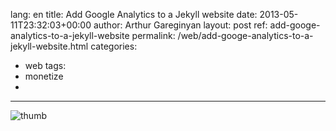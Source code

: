 lang: en
title: Add Google Analytics to a Jekyll website
date: 2013-05-11T23:32:03+00:00
author: Arthur Gareginyan
layout: post
ref: add-googe-analytics-to-a-jekyll-website
permalink: /web/add-googe-analytics-to-a-jekyll-website.html
categories:
  - web
tags:
  - monetize
  - 

---

![thumb]()

